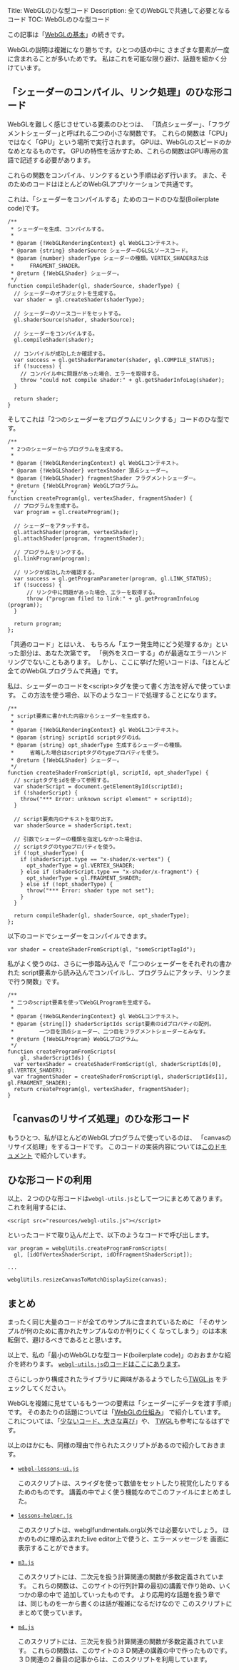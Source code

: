 Title: WebGLのひな型コード
Description: 全てのWebGLで共通して必要となるコード
TOC: WebGLのひな型コード


この記事は「[WebGLの基本](webgl-fundamentals.html)」の続きです。

WebGLの説明は複雑になり勝ちです。ひとつの話の中に
さまざまな要素が一度に含まれることが多いためです。
私はこれを可能な限り避け、話題を細かく分けています。

## 「シェーダーのコンパイル、リンク処理」のひな形コード

WebGLを難しく感じさせている要素のひとつは、
「頂点シェーダー」、「フラグメントシェーダー｣と呼ばれる二つの小さな関数です。
これらの関数は「CPU」ではなく「GPU」という場所で実行されます。
GPUは、WebGLのスピードのかなめとなるものです。
GPUの特性を活かすため、これらの関数はGPU専用の言語で記述する必要があります。

これらの関数をコンパイル、リンクするという手順は必ず行います。
また、そのためのコードはほとんどのWebGLアプリケーションで共通です。

これは、「シェーダーをコンパイルする」ためのコードのひな型(Boilerplate code)です。

    /**
     * シェーダーを生成、コンパイルする。
     *
     * @param {!WebGLRenderingContext} gl WebGLコンテキスト。
     * @param {string} shaderSource シェーダーのGLSLソースコード。
     * @param {number} shaderType シェーダーの種類。VERTEX_SHADERまたは
     *     FRAGMENT_SHADER。
     * @return {!WebGLShader} シェーダー。
     */
    function compileShader(gl, shaderSource, shaderType) {
      // シェーダーのオブジェクトを生成する。
      var shader = gl.createShader(shaderType);

      // シェーダーのソースコードをセットする。
      gl.shaderSource(shader, shaderSource);

      // シェーダーをコンパイルする。
      gl.compileShader(shader);

      // コンパイルが成功したか確認する。
      var success = gl.getShaderParameter(shader, gl.COMPILE_STATUS);
      if (!success) {
        // コンパイル中に問題があった場合、エラーを取得する。
        throw "could not compile shader:" + gl.getShaderInfoLog(shader);
      }

      return shader;
    }

そしてこれは「2つのシェーダーをプログラムにリンクする」コードのひな型です。

    /**
     * 2つのシェーダーからプログラムを生成する。
     *
     * @param {!WebGLRenderingContext) gl WebGLコンテキスト。
     * @param {!WebGLShader} vertexShader 頂点シェーダー。
     * @param {!WebGLShader} fragmentShader フラグメントシェーダー。
     * @return {!WebGLProgram} WebGLプログラム。
     */
    function createProgram(gl, vertexShader, fragmentShader) {
      // プログラムを生成する。
      var program = gl.createProgram();

      // シェーダーをアタッチする。
      gl.attachShader(program, vertexShader);
      gl.attachShader(program, fragmentShader);

      // プログラムをリンクする。
      gl.linkProgram(program);

      // リンクが成功したか確認する。
      var success = gl.getProgramParameter(program, gl.LINK_STATUS);
      if (!success) {
          // リンク中に問題があった場合、エラーを取得する。
          throw ("program filed to link:" + gl.getProgramInfoLog (program));
      }

      return program;
    };

「共通のコード」とはいえ、
もちろん「エラー発生時にどう処理するか」といった部分は、あなた次第です。
「例外をスローする」のが最適なエラーハンドリングでないこともあります。
しかし、ここに挙げた短いコードは、「ほとんど全てのWebGLプログラムで共通」です。


私は、シェーダーのコードを&lt;script&gt;タグを使って書く方法を好んで使っています。
この方法を使う場合、以下のようなコードで処理することになります。

    /**
     * script要素に書かれた内容からシェーダーを生成する。
     *
     * @param {!WebGLRenderingContext} gl WebGLコンテキスト。
     * @param {string} scriptId scriptタグのid。
     * @param {string} opt_shaderType 生成するシェーダーの種類。
     *     省略した場合はscriptタグのtypeプロパティを使う。
     * @return {!WebGLShader} シェーダー。
     */
    function createShaderFromScript(gl, scriptId, opt_shaderType) {
      // scriptタグをidを使って参照する。
      var shaderScript = document.getElementById(scriptId);
      if (!shaderScript) {
        throw("*** Error: unknown script element" + scriptId);
      }

      // script要素内のテキストを取り出す。
      var shaderSource = shaderScript.text;

      // 引数でシェーダーの種類を指定しなかった場合は、
      // scriptタグのtypeプロパティを使う。
      if (!opt_shaderType) {
        if (shaderScript.type == "x-shader/x-vertex") {
          opt_shaderType = gl.VERTEX_SHADER;
        } else if (shaderScript.type == "x-shader/x-fragment") {
          opt_shaderType = gl.FRAGMENT_SHADER;
        } else if (!opt_shaderType) {
          throw("*** Error: shader type not set");
        }
      }

      return compileShader(gl, shaderSource, opt_shaderType);
    };

以下のコードでシェーダーをコンパイルできます。

    var shader = createShaderFromScript(gl, "someScriptTagId");

私がよく使うのは、さらに一歩踏み込んで「二つのシェーダーをそれぞれの書かれた
script要素から読み込んでコンパイルし、プログラムにアタッチ、リンクまで行う関数」です。

    /**
     * 二つのscript要素を使ってWebGLProgramを生成する。
     *
     * @param {!WebGLRenderingContext} gl WebGLコンテキスト。
     * @param {string[]} shaderScriptIds script要素のidプロパティの配列。
     *        一つ目を頂点シェーダー、二つ目をフラグメントシェーダーとみなす。
     * @return {!WebGLProgram} WebGLプログラム。
     */
    function createProgramFromScripts(
        gl, shaderScriptIds) {
      var vertexShader = createShaderFromScript(gl, shaderScriptIds[0], gl.VERTEX_SHADER);
      var fragmentShader = createShaderFromScript(gl, shaderScriptIds[1], gl.FRAGMENT_SHADER);
      return createProgram(gl, vertexShader, fragmentShader);
    }


## 「canvasのリサイズ処理」のひな形コード

もうひとつ、私がほとんどのWebGLプログラムで使っているのは、
「canvasのリサイズ処理」をするコードです。
このコードの実装内容については[このドキュメント](webgl-resizing-the-canvas.html)
で紹介しています。

## ひな形コードの利用
以上、２つのひな形コードは`webgl-utils.js`として一つにまとめてあります。
これを利用するには、

    <script src="resources/webgl-utils.js"></script>

といったコードで取り込んだ上で、以下のようなコードで呼び出します。

    var program = webglUtils.createProgramFromScripts(
      gl, [idOfVertexShaderScript, idOfFragmentShaderScript]);

    ...

    webglUtils.resizeCanvasToMatchDisplaySize(canvas);

## まとめ

まったく同じ大量のコードが全てのサンプルに含まれているために
「そのサンプルが何のために書かれたサンプルなのか判りにくく
なってしまう」のは本末転倒で、避けるべきであるとと思います。

以上で、私の「最小のWebGLひな型コード(boilerplate code)」のおおまかな紹介を終わります。
[`webgl-utils.js`のコードはここにあります](../resources/webgl-utils.js)。

さらにしっかり構成されたライブラリに興味があるようでしたら[TWGL.js](http://twgljs.org)
をチェックしてください。

WebGLを複雑に見せているもう一つの要素は「シェーダーにデータを渡す手順」です。
そのあたりの話題については「[WebGLの仕組み](webgl-how-it-works.html)」
で紹介しています。
これについては、「[少ないコード、大きな喜び](webgl-less-code-more-fun.html)」や、
[TWGL](http://twgljs.org)も参考になるはずです。

以上のほかにも、同様の理由で作られたスクリプトがあるので紹介しておきます。

*   [`webgl-lessons-ui.js`](../resources/webgl-lessons-ui.js)

    このスクリプトは、スライダを使って数値をセットしたり視覚化したりするためのものです。
    講義の中でよく使う機能なのでこのファイルにまとめました。

*   [`lessons-helper.js`](../resources/lessons-helper.js)

    このスクリプトは、webglfundmentals.org以外では必要ないでしょう。
    ほかのものに埋め込まれたlive editor上で使うと、エラーメッセージを
    画面に表示することができます。

*   [`m3.js`](../resources/m3.js)

    このスクリプトには、二次元を扱う計算関連の関数が多数定義されています。
    これらの関数は、このサイトの行列計算の最初の講義で作り始め、いくつかの章の中で
    追加していったものです。
    より応用的な話題を扱う章では、同じものを一から書くのは話が複雑になるだけなので
    このスクリプトにまとめて使っています。

*   [`m4.js`](../resources/m4.js)

    このスクリプトには、三次元を扱う計算関連の関数が多数定義されています。
    これらの関数は、このサイトの３Ｄ関連の講義の中で作ったものです。
    ３Ｄ関連の２番目の記事からは、このスクリプトを利用しています。
